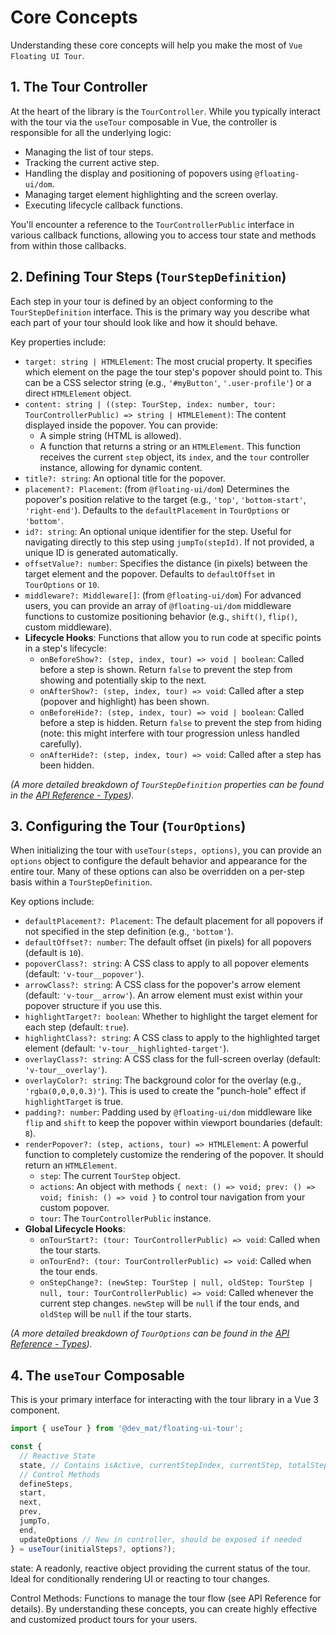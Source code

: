 # Core Concepts

Understanding these core concepts will help you make the most of `Vue Floating UI Tour`.

## 1. The Tour Controller

At the heart of the library is the `TourController`. While you typically interact with the tour via the `useTour` composable in Vue, the controller is responsible for all the underlying logic:

* Managing the list of tour steps.
* Tracking the current active step.
* Handling the display and positioning of popovers using `@floating-ui/dom`.
* Managing target element highlighting and the screen overlay.
* Executing lifecycle callback functions.

You'll encounter a reference to the `TourControllerPublic` interface in various callback functions, allowing you to access tour state and methods from within those callbacks.

## 2. Defining Tour Steps (`TourStepDefinition`)

Each step in your tour is defined by an object conforming to the `TourStepDefinition` interface. This is the primary way you describe what each part of your tour should look like and how it should behave.

Key properties include:

* `target: string | HTMLElement`: The most crucial property. It specifies which element on the page the tour step's popover should point to. This can be a CSS selector string (e.g., `'#myButton'`, `'.user-profile'`) or a direct `HTMLElement` object.
* `content: string | ((step: TourStep, index: number, tour: TourControllerPublic) => string | HTMLElement)`: The content displayed inside the popover. You can provide:
    * A simple string (HTML is allowed).
    * A function that returns a string or an `HTMLElement`. This function receives the current `step` object, its `index`, and the `tour` controller instance, allowing for dynamic content.
* `title?: string`: An optional title for the popover.
* `placement?: Placement`: (from `@floating-ui/dom`) Determines the popover's position relative to the target (e.g., `'top'`, `'bottom-start'`, `'right-end'`). Defaults to the `defaultPlacement` in `TourOptions` or `'bottom'`.
* `id?: string`: An optional unique identifier for the step. Useful for navigating directly to this step using `jumpTo(stepId)`. If not provided, a unique ID is generated automatically.
* `offsetValue?: number`: Specifies the distance (in pixels) between the target element and the popover. Defaults to `defaultOffset` in `TourOptions` or `10`.
* `middleware?: Middleware[]`: (from `@floating-ui/dom`) For advanced users, you can provide an array of `@floating-ui/dom` middleware functions to customize positioning behavior (e.g., `shift()`, `flip()`, custom middleware).
* **Lifecycle Hooks**: Functions that allow you to run code at specific points in a step's lifecycle:
    * `onBeforeShow?: (step, index, tour) => void | boolean`: Called before a step is shown. Return `false` to prevent the step from showing and potentially skip to the next.
    * `onAfterShow?: (step, index, tour) => void`: Called after a step (popover and highlight) has been shown.
    * `onBeforeHide?: (step, index, tour) => void | boolean`: Called before a step is hidden. Return `false` to prevent the step from hiding (note: this might interfere with tour progression unless handled carefully).
    * `onAfterHide?: (step, index, tour) => void`: Called after a step has been hidden.

*(A more detailed breakdown of `TourStepDefinition` properties can be found in the [API Reference - Types](/reference/types)).*

## 3. Configuring the Tour (`TourOptions`)

When initializing the tour with `useTour(steps, options)`, you can provide an `options` object to configure the default behavior and appearance for the entire tour. Many of these options can also be overridden on a per-step basis within a `TourStepDefinition`.

Key options include:

* `defaultPlacement?: Placement`: The default placement for all popovers if not specified in the step definition (e.g., `'bottom'`).
* `defaultOffset?: number`: The default offset (in pixels) for all popovers (default is `10`).
* `popoverClass?: string`: A CSS class to apply to all popover elements (default: `'v-tour__popover'`).
* `arrowClass?: string`: A CSS class for the popover's arrow element (default: `'v-tour__arrow'`). An arrow element must exist within your popover structure if you use this.
* `highlightTarget?: boolean`: Whether to highlight the target element for each step (default: `true`).
* `highlightClass?: string`: A CSS class to apply to the highlighted target element (default: `'v-tour__highlighted-target'`).
* `overlayClass?: string`: A CSS class for the full-screen overlay (default: `'v-tour__overlay'`).
* `overlayColor?: string`: The background color for the overlay (e.g., `'rgba(0,0,0,0.3)'`). This is used to create the "punch-hole" effect if `highlightTarget` is true.
* `padding?: number`: Padding used by `@floating-ui/dom` middleware like `flip` and `shift` to keep the popover within viewport boundaries (default: `8`).
* `renderPopover?: (step, actions, tour) => HTMLElement`: A powerful function to completely customize the rendering of the popover. It should return an `HTMLElement`.
    * `step`: The current `TourStep` object.
    * `actions`: An object with methods `{ next: () => void; prev: () => void; finish: () => void }` to control tour navigation from your custom popover.
    * `tour`: The `TourControllerPublic` instance.
* **Global Lifecycle Hooks**:
    * `onTourStart?: (tour: TourControllerPublic) => void`: Called when the tour starts.
    * `onTourEnd?: (tour: TourControllerPublic) => void`: Called when the tour ends.
    * `onStepChange?: (newStep: TourStep | null, oldStep: TourStep | null, tour: TourControllerPublic) => void`: Called whenever the current step changes. `newStep` will be `null` if the tour ends, and `oldStep` will be `null` if the tour starts.

*(A more detailed breakdown of `TourOptions` can be found in the [API Reference - Types](/reference/types)).*

## 4. The `useTour` Composable

This is your primary interface for interacting with the tour library in a Vue 3 component.

```typescript
import { useTour } from '@dev_mat/floating-ui-tour';

const {
  // Reactive State
  state, // Contains isActive, currentStepIndex, currentStep, totalSteps
  // Control Methods
  defineSteps,
  start,
  next,
  prev,
  jumpTo,
  end,
  updateOptions // New in controller, should be exposed if needed
} = useTour(initialSteps?, options?);

```
state: A readonly, reactive object providing the current status of the tour. Ideal for conditionally rendering UI or reacting to tour changes.

Control Methods: Functions to manage the tour flow (see API Reference for details).
By understanding these concepts, you can create highly effective and customized product tours for your users.
